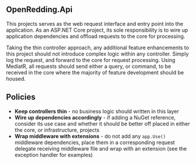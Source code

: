 ## OpenRedding.Api
This projects serves as the web request interface and entry point into the application. As an ASP.NET Core project, its sole responsibility is to wire up application dependencies and offload requests to the core for processing.

Taking the thin controller approach, any additional feature enhancements to this project should not introduce complex logic within any controller. Simply log the request, and forward to the core for request processing. Using MediatR, all requests should send either a query, or command, to be received in the core where the majority of feature development should be housed.

## Policies
- **Keep controllers thin** - no business logic should written in this layer
- **Wire up dependencies accordingly** - if adding a NuGet reference, consider its use case and whether it should be better off placed in either the core, or infrastructure, projects
- **Wrap middleware with extensions** - do not add any `app.Use()` middleware dependencies, place them in a corresponding request delegate receiving middleware file and wrap with an extension (see the exception handler for examples)